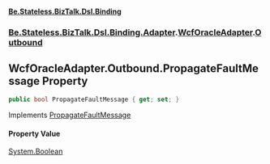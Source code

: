 #### [Be.Stateless.BizTalk.Dsl.Binding](README.md 'README')
### [Be.Stateless.BizTalk.Dsl.Binding.Adapter](Be.Stateless.BizTalk.Dsl.Binding.Adapter.md 'Be.Stateless.BizTalk.Dsl.Binding.Adapter').[WcfOracleAdapter](WcfOracleAdapter.md 'Be.Stateless.BizTalk.Dsl.Binding.Adapter.WcfOracleAdapter').[Outbound](WcfOracleAdapter.Outbound.md 'Be.Stateless.BizTalk.Dsl.Binding.Adapter.WcfOracleAdapter.Outbound')

## WcfOracleAdapter.Outbound.PropagateFaultMessage Property

```csharp
public bool PropagateFaultMessage { get; set; }
```

Implements [PropagateFaultMessage](IAdapterConfigOutboundPropagateFaultMessage.PropagateFaultMessage.md 'Be.Stateless.BizTalk.Dsl.Binding.Adapter.IAdapterConfigOutboundPropagateFaultMessage.PropagateFaultMessage')

#### Property Value
[System.Boolean](https://docs.microsoft.com/en-us/dotnet/api/System.Boolean 'System.Boolean')